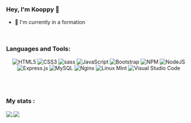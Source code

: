 ### Hey, I'm Kooppy 👋 

- 🌱 I'm currently in a formation

<br />

### Languages and Tools:

<center>
  
![HTML5](https://img.shields.io/badge/html5-%23E34F26.svg?style=for-the-badge&logo=html5&logoColor=white)
![CSS3](https://img.shields.io/badge/css3-%231572B6.svg?style=for-the-badge&logo=css3&logoColor=white)
![sass](https://img.shields.io/npm/v/sass?color=pink&label=sass&logo=sass&style=for-the-badge)
![JavaScript](https://img.shields.io/badge/javascript-%23323330.svg?style=for-the-badge&logo=javascript&logoColor=%23F7DF1E)
![Bootstrap](https://img.shields.io/badge/bootstrap-%23563D7C.svg?style=for-the-badge&logo=bootstrap&logoColor=white)
![NPM](https://img.shields.io/badge/NPM-%23000000.svg?style=for-the-badge&logo=npm&logoColor=white)
![NodeJS](https://img.shields.io/badge/node.js-6DA55F?style=for-the-badge&logo=node.js&logoColor=white)
![Express.js](https://img.shields.io/badge/express.js-%23404d59.svg?style=for-the-badge&logo=express&logoColor=%2361DAFB)
![MySQL](https://img.shields.io/badge/mysql-%2300f.svg?style=for-the-badge&logo=mysql&logoColor=white)
![Nginx](https://img.shields.io/badge/nginx-%23009639.svg?style=for-the-badge&logo=nginx&logoColor=white)
![Linux Mint](https://img.shields.io/badge/Linux%20Mint-87CF3E?style=for-the-badge&logo=Linux%20Mint&logoColor=white)
![Visual Studio Code](https://img.shields.io/badge/Visual%20Studio%20Code-0078d7.svg?style=for-the-badge&logo=visual-studio-code&logoColor=white)

</center>

<br />
<br />

### My stats :

<a href="https://github.com/Kooppy">
  <img align="center" src="https://github-readme-stats.vercel.app/api?username=Kooppy&theme=calm&show_icons=true&include_all_commits=true&hide_border=true" />
</a>
<a href="https://github.com/Kooppy">
  <img align="center" src="https://github-readme-stats.vercel.app/api/top-langs/?username=Kooppy&theme=calm&layout=compact&hide_border=true" />
</a>



